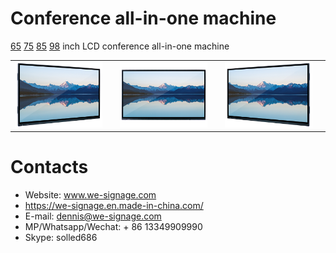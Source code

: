 # Conference all-in-one machine
[65](./specification/65-all-in-one.jpg) [75](./specification/75-all-in-one.jpg) [85](./specification/85-all-in-one.jpg) [98](./specification/98-all-in-one.jpg) inch LCD conference all-in-one machine

<p align = "center">
    <table>
        <tr>
            <td>
                <img src="./img/all-in-one-3.jpg"/>
            <td>
            <td>
                <img src="./img/all-in-one-1.jpg"/>
            <td>
             <td>
                <img src="./img/all-in-one-2.jpg"/>
            <td>
        </tr>
    </table>
</p>

# Contacts

- Website: www.we-signage.com
- https://we-signage.en.made-in-china.com/
- E-mail: dennis@we-signage.com
- MP/Whatsapp/Wechat: + 86 13349909990
- Skype: solled686
